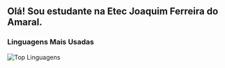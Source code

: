 ## Olá! Sou estudante na Etec Joaquim Ferreira do Amaral.

### Linguagens Mais Usadas
![Top Linguagens](https://github-readme-stats.vercel.app/api/top-langs/?username=heitorob&layout=compact&theme=dark)
